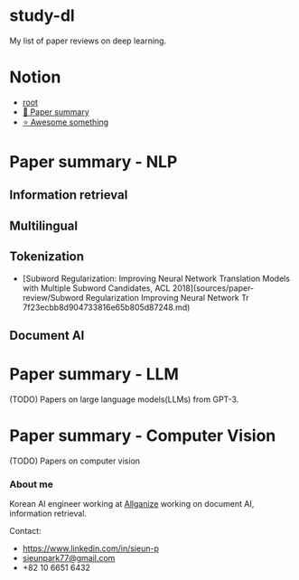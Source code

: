 # study-dl
My list of paper reviews on deep learning. 

# Notion
- [root](https://deep-learning.notion.site/deep-learning/Resources-f81e71ca1c7840e79d316f6333960312)
- [🎻 Paper summary](https://deep-learning.notion.site/d289af4db0224fb4987187499ac538ee?v=7d6d3155ce874cb3b92c3f330b31429b)
- [⭐ Awesome something](https://deep-learning.notion.site/cea332924b6a455986e4fea24a54e5f0?v=2656f40cb48c4efebedb564410348f7f)

# Paper summary - NLP

## Information retrieval

## Multilingual

## Tokenization
- [Subword Regularization: Improving Neural Network Translation Models with Multiple Subword Candidates, ACL 2018](sources/paper-review/Subword Regularization Improving Neural Network Tr 7f23ecbb8d904733816e65b805d87248.md)

## Document AI

# Paper summary - LLM

(TODO) Papers on large language models(LLMs) from GPT-3. 

# Paper summary - Computer Vision

(TODO) Papers on computer vision

### About me
Korean AI engineer working at [Allganize](https://allganize.ai/) working on document AI, information retrieval.

Contact: 
- https://www.linkedin.com/in/sieun-p
- sieunpark77@gmail.com
- +82 10 6651 6432
